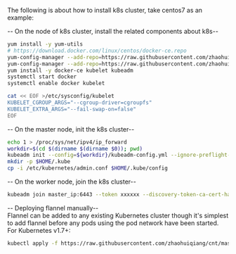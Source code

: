 The following is about how to install k8s cluster, take centos7 as an example:

-- On the node of k8s cluster, install the related components about k8s--
```bash
yum install -y yum-utils
# https://download.docker.com/linux/centos/docker-ce.repo
yum-config-manager --add-repo=https://raw.githubusercontent.com/zhaohuiqiang/cnt/master/k8s/yum/repos/docker-ce.repo
yum-config-manager --add-repo=https://raw.githubusercontent.com/zhaohuiqiang/cnt/master/k8s/yum/repos/kubernetes.repo
yum install -y docker-ce kubelet kubeadm
systemctl start docker
systemctl enable docker kubelet

cat << EOF >/etc/sysconfig/kubelet  
KUBELET_CGROUP_ARGS="--cgroup-driver=cgroupfs"  
KUBELET_EXTRA_ARGS="--fail-swap-on=false"  
EOF
```

-- On the master node, init the k8s cluster--
```bash
echo 1 > /proc/sys/net/ipv4/ip_forward
workdir=$(cd $(dirname $(dirname $0)); pwd)
kubeadm init --config=${workdir}/kubeadm-config.yml --ignore-preflight-errors=Swap,NumCPU
mkdir -p $HOME/.kube
cp -i /etc/kubernetes/admin.conf $HOME/.kube/config
```

-- On the worker node, join the k8s cluster--
```bash
kubeadm join master_ip:6443 --token xxxxxx --discovery-token-ca-cert-hash yyyyyy --ignore-preflight-errors=Swap
```

-- Deploying flannel manually--  
Flannel can be added to any existing Kubernetes cluster though it's simplest to add flannel before any pods using the pod network have been started. For Kubernetes v1.7+:
```bash
kubectl apply -f https://raw.githubusercontent.com/zhaohuiqiang/cnt/master/k8s/kube-flannel.yml
```
